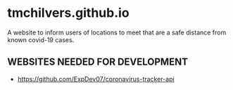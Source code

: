 # tmchilvers.github.io
A website to inform users of locations to meet that are a safe distance from known covid-19 cases.

## WEBSITES NEEDED FOR DEVELOPMENT
* https://github.com/ExpDev07/coronavirus-tracker-api
